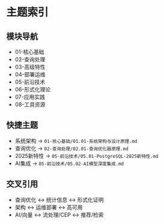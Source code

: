 # 主题索引

## 模块导航

- 01-核心基础
- 02-查询处理
- 03-高级特性
- 04-部署运维
- 05-前沿技术
- 06-形式化理论
- 07-应用实践
- 08-工具资源

## 快捷主题

- 系统架构 → `01-核心基础/01.01-系统架构与设计原理.md`
- 查询优化 → `02-查询处理/02.01-查询优化器原理.md`
- 2025新特性 → `05-前沿技术/05.01-PostgreSQL-2025新特性.md`
- AI集成 → `05-前沿技术/05.02-AI模型深度集成.md`

## 交叉引用

- 查询优化 ↔ 统计信息 ↔ 形式化证明
- 架构 ↔ 运维部署 ↔ 高可用
- AI/向量 ↔ 流处理/CEP ↔ 推荐/检索
